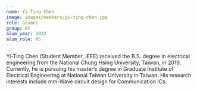 ```yaml
---
name: Yi-Ting Chen
image: images/members/yi-ting-chen.jpg
role: alumni
group: RF
alum_year: 2022
alum_role: MS
---
```


Yi-Ting Chen (Student Member, IEEE) received the B.S. degree in electrical engineering from the National Chung Hsing University, Taiwan, in 2019. Currently, he is pursuing his master’s degree in Graduate Institute of Electrical Engineering at National Taiwan University in Taiwan. His research interests include mm-Wave circuit design for Communication ICs.
